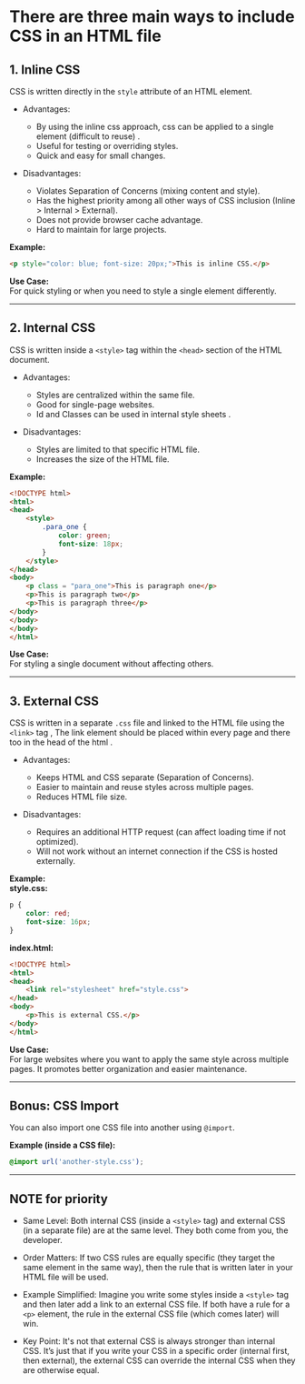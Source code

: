 # There are **three main ways** to include CSS in an HTML file

## 1. **Inline CSS**

CSS is written directly in the `style` attribute of an HTML element.

- Advantages:

  - By using the inline css approach, css can be applied to a single element (difficult to reuse) .
  - Useful for testing or overriding styles.
  - Quick and easy for small changes.

- Disadvantages:

  - Violates Separation of Concerns (mixing content and style).
  - Has the highest priority among all other ways of CSS inclusion (Inline > Internal > External).
  - Does not provide browser cache advantage.
  - Hard to maintain for large projects.

**Example:**

```html
<p style="color: blue; font-size: 20px;">This is inline CSS.</p>
```

**Use Case:**  
For quick styling or when you need to style a single element differently.

---

## 2. **Internal CSS**  

CSS is written inside a `<style>` tag within the `<head>` section of the HTML document.

- Advantages:

  - Styles are centralized within the same file.
  - Good for single-page websites.
  - Id and Classes can be used in internal style sheets .

- Disadvantages:

  - Styles are limited to that specific HTML file.
  - Increases the size of the HTML file.

**Example:**

```html
<!DOCTYPE html>
<html>
<head>
    <style>
        .para_one {
            color: green;
            font-size: 18px;
        }
    </style>
</head>
<body>
    <p class = "para_one">This is paragraph one</p>
    <p>This is paragraph two</p>
    <p>This is paragraph three</p>
</body>
</body>
</body>
</html>
```

**Use Case:**  
For styling a single document without affecting others.

---

## 3. **External CSS**  

CSS is written in a separate `.css` file and linked to the HTML file using the `<link>` tag , The link element should be placed within every page and there too in the head of the html .

- Advantages:

  - Keeps HTML and CSS separate (Separation of Concerns).
  - Easier to maintain and reuse styles across multiple pages.
  - Reduces HTML file size.

- Disadvantages:

  - Requires an additional HTTP request (can affect loading time if not optimized).
  - Will not work without an internet connection if the CSS is hosted externally.

**Example:**  
**style.css:**

```css
p {
    color: red;
    font-size: 16px;
}
```

**index.html:**

```html
<!DOCTYPE html>
<html>
<head>
    <link rel="stylesheet" href="style.css">
</head>
<body>
    <p>This is external CSS.</p>
</body>
</html>
```

**Use Case:**  
For large websites where you want to apply the same style across multiple pages. It promotes better organization and easier maintenance.

---

## Bonus: **CSS Import**  

You can also import one CSS file into another using `@import`.

**Example (inside a CSS file):**

```css
@import url('another-style.css');
```

---

## NOTE for priority

- Same Level:
    Both internal CSS (inside a `<style>` tag) and external CSS (in a separate file) are at the same level. They both come from you, the developer.

- Order Matters:
    If two CSS rules are equally specific (they target the same element in the same way), then the rule that is written later in your HTML file will be used.

- Example Simplified:
    Imagine you write some styles inside a `<style>` tag and then later add a link to an external CSS file. If both have a rule for a `<p>` element, the rule in the external CSS file (which comes later) will win.

- Key Point:
    It's not that external CSS is always stronger than internal CSS. It’s just that if you write your CSS in a specific order (internal first, then external), the external CSS can override the internal CSS when they are otherwise equal.
